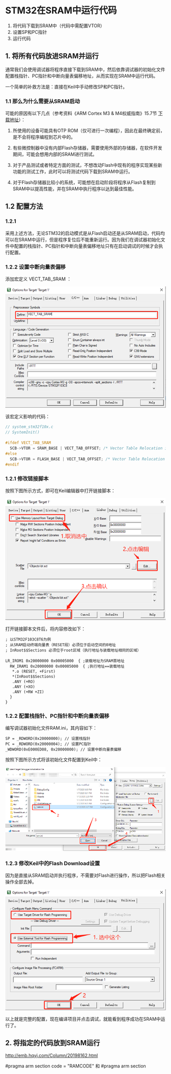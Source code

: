 # STM32在SRAM中运行代码

1. 将代码下载到SRAM中（代码中需配置VTOR）
2. 设置SP和PC指针
3. 运行代码

## 1. 将所有代码放进SRAM并运行

通常我们会使用调试器将程序直接下载到SRAM中，然后依靠调试器的初始化文件配置栈指针、PC指针和中断向量表偏移地址，从而实现在SRAM中运行代码。

一个简单的补救方法是：直接在Keil中手动修改SP和PC指针。

### 1.1 那么为什么需要从SRAM启动

可能的原因有以下几点（参考资料《ARM Cortex M3 & M4权威指南》15.7节 [下载地址](../tools/stm32_books.md)）：

1. 所使用的设备可能具有OTP ROM（仅可进行一次编程），因此在最终确定前，是不会将程序编程到芯片中的。

2. 有些微控制器中没有内部Flash存储器，需要使用外部的存储器，在软件开发期间，可能会想用内部的SRAM进行测试。

3. 对于产品测试或者特定方面的测试，不想改动Flash中现有的程序实现某些新功能的测试工作，此时可以将测试代码下载到SRAM中运行。

4. 对于Flash存储器比较小的系统，可能想在启动阶段将程序从Flash复制到SRAM中以提高性能，并在SRAM中执行程序以达到最佳性能。

## 1.2 配置方法

### 1.2.1 

采用上述方法，无论STM32的启动模式是从Flash启动还是从SRAM启动，代码均可以在SRAM中运行，但是程序复位后不能重新运行。因为我们在调试器初始化文件中配置的栈指针、PC指针和中断向量表偏移地址只有在启动调试的时候才会执行配置。

### 1.2.2 设置中断向量表偏移

添加宏定义 VECT_TAB_SRAM ：

![](../../../assets/images/STM32/boot/set_vtor.png)

该宏定义影响的代码：

```c
// system_stm32f10x.c
// SystemInit()

#ifdef VECT_TAB_SRAM
  SCB->VTOR = SRAM_BASE | VECT_TAB_OFFSET; /* Vector Table Relocation in Internal SRAM. */
#else
  SCB->VTOR = FLASH_BASE | VECT_TAB_OFFSET; /* Vector Table Relocation in Internal FLASH. */
#endif 
```

### 1.2.1 修改链接脚本

按照下图所示方式，即可在Keil编辑器中打开链接脚本：

![](../../../assets/images/STM32/boot/stm32_boot_from_sram_link_script.png)

打开链接脚本文件后，将内容修改如下：

```
; 以STM32F103C8T6为例
; 从SRAM启动终端向量表（RESET段）必须位于启动空间的0地址
; InRoot$$Sections 必须位于root区域（执行地址与装载地址相同的区域）

LR_IROM1 0x20000000 0x00005000  { ;装载地址为SRAM首地址
  RW_IRAM1 0x20000000 0x00005000  { ;执行地址==装载地址
   *.o (RESET, +First)
   *(InRoot$$Sections)
   .ANY (+RO)
   .ANY (+XO)
   .ANY (+RW +ZI)
  }
}
```

### 1.2.2 配置栈指针、PC指针和中断向量表偏移

编写调试器初始化文件RAM.ini，其内容如下：

```
SP = _RDWORD(0x20000000); // 设置栈指针
PC = _RDWORD(0x20000004); // 设置PC指针
_WDWORD(0xE000ED08, 0x20000000); // 设置中断向量表偏移
```
按照下图所示方式将该初始化文件配置到Keil中：

![](../../../assets/images/STM32/flash_download/debugger_init_file_set.png)

### 1.2.3 修改Keil中的Flash Download设置

因为是直接从SRAM启动并执行程序，不需要对Flash进行操作，所以把Flash相关操作全部去掉。

![](../../../assets/images/STM32/boot/stm32_boot_from_sram_set_flash_download.png)

以上就是完整的配置，现在编译项目并点击调试，就能看到程序成功在SRAM中运行了。


## 2. 将指定的代码放到SRAM运行

http://emb.hqyj.com/Column/20198162.html

#pragma arm section code = "RAMCODE" 和 #pragma arm section
